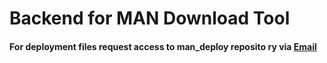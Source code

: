 # Backend for MAN Download Tool

#### For deployment files request access to man_deploy reposito ry via [Email](mailto:inquiries@rel.lc?subject=Access%20Request&body=Please%20provide%20access%20to%20the%man_deploy%20repository.)
